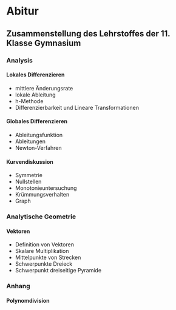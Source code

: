 # Abitur
## Zusammenstellung des Lehrstoffes der 11. Klasse Gymnasium
### Analysis
#### Lokales Differenzieren
  - mittlere Änderungsrate
  - lokale Ableitung 
  - h-Methode
  - Differenzierbarkeit und Lineare Transformationen
#### Globales Differenzieren
  - Ableitungsfunktion
  - Ableitungen
  - Newton-Verfahren
#### Kurvendiskussion
  - Symmetrie
  - Nullstellen
  - Monotonieuntersuchung
  - Krümmungsverhalten
  - Graph
### Analytische Geometrie
#### Vektoren
  - Definition von Vektoren
  - Skalare Multiplikation
  - Mittelpunkte von Strecken
  - Schwerpunkte Dreieck
  - Schwerpunkt dreiseitige Pyramide


### Anhang
#### Polynomdivision
####